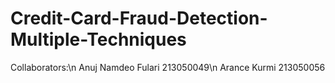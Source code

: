 # Credit-Card-Fraud-Detection-Multiple-Techniques

Collaborators:\n
Anuj Namdeo Fulari 213050049\n
Arance Kurmi 213050056
